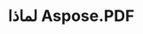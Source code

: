 ---
title: لماذا Aspose.PDF
linktitle: لماذا Aspose.PDF
type: docs
weight: 10
url: ar/java/why-aspose-pdf/
description: في القسم التالي يتم شرح لماذا يختار المستخدمون Aspose.PDF لـ Java للعمل مع المستندات.
lastmod: "2024-03-05"
sitemap:
    changefreq: "weekly"
    priority: 0.7
---